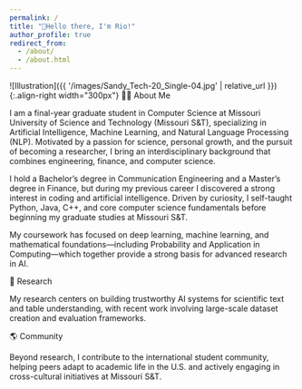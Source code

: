 ```yaml
---
permalink: /
title: "👋Hello there, I'm Rio!"
author_profile: true
redirect_from: 
  - /about/
  - /about.html
---
```


 ![Illustration]({{ '/images/Sandy_Tech-20_Single-04.jpg' | relative_url }}){:.align-right width="300px"}
👨‍💻 About Me

I am a final-year graduate student in Computer Science at Missouri University of Science and Technology (Missouri S&T), specializing in Artificial Intelligence, Machine Learning, and Natural Language Processing (NLP). Motivated by a passion for science, personal growth, and the pursuit of becoming a researcher, I bring an interdisciplinary background that combines engineering, finance, and computer science.

I hold a Bachelor’s degree in Communication Engineering and a Master’s degree in Finance, but during my previous career I discovered a strong interest in coding and artificial intelligence. Driven by curiosity, I self-taught Python, Java, C++, and core computer science fundamentals before beginning my graduate studies at Missouri S&T.

My coursework has focused on deep learning, machine learning, and mathematical foundations—including Probability and Application in Computing—which together provide a strong basis for advanced research in AI.

🔬 Research

My research centers on building trustworthy AI systems for scientific text and table understanding, with recent work involving large-scale dataset creation and evaluation frameworks.

🌎 Community

Beyond research, I contribute to the international student community, helping peers adapt to academic life in the U.S. and actively engaging in cross-cultural initiatives at Missouri S&T.

